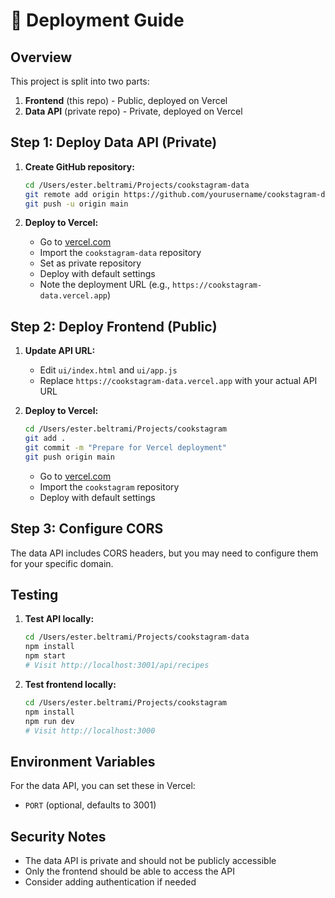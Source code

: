 # 🚀 Deployment Guide

## Overview

This project is split into two parts:
1. **Frontend** (this repo) - Public, deployed on Vercel
2. **Data API** (private repo) - Private, deployed on Vercel

## Step 1: Deploy Data API (Private)

1. **Create GitHub repository:**
   ```bash
   cd /Users/ester.beltrami/Projects/cookstagram-data
   git remote add origin https://github.com/yourusername/cookstagram-data.git
   git push -u origin main
   ```

2. **Deploy to Vercel:**
   - Go to [vercel.com](https://vercel.com)
   - Import the `cookstagram-data` repository
   - Set as private repository
   - Deploy with default settings
   - Note the deployment URL (e.g., `https://cookstagram-data.vercel.app`)

## Step 2: Deploy Frontend (Public)

1. **Update API URL:**
   - Edit `ui/index.html` and `ui/app.js`
   - Replace `https://cookstagram-data.vercel.app` with your actual API URL

2. **Deploy to Vercel:**
   ```bash
   cd /Users/ester.beltrami/Projects/cookstagram
   git add .
   git commit -m "Prepare for Vercel deployment"
   git push origin main
   ```


   - Go to [vercel.com](https://vercel.com)
   - Import the `cookstagram` repository
   - Deploy with default settings

## Step 3: Configure CORS

The data API includes CORS headers, but you may need to configure them for your specific domain.

## Testing

1. **Test API locally:**
   ```bash
   cd /Users/ester.beltrami/Projects/cookstagram-data
   npm install
   npm start
   # Visit http://localhost:3001/api/recipes
   ```

2. **Test frontend locally:**
   ```bash
   cd /Users/ester.beltrami/Projects/cookstagram
   npm install
   npm run dev
   # Visit http://localhost:3000
   ```

## Environment Variables

For the data API, you can set these in Vercel:
- `PORT` (optional, defaults to 3001)

## Security Notes

- The data API is private and should not be publicly accessible
- Only the frontend should be able to access the API
- Consider adding authentication if needed
